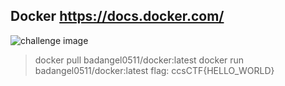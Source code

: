 ## Docker https://docs.docker.com/

![challenge image](https://github.com/ccs-club/CCS-30Day-CTF-2021/blob/badangel/30-Day/Day-22/challenge.png)

> docker pull badangel0511/docker:latest
> docker run badangel0511/docker:latest
> flag: ccsCTF{HELLO_WORLD}